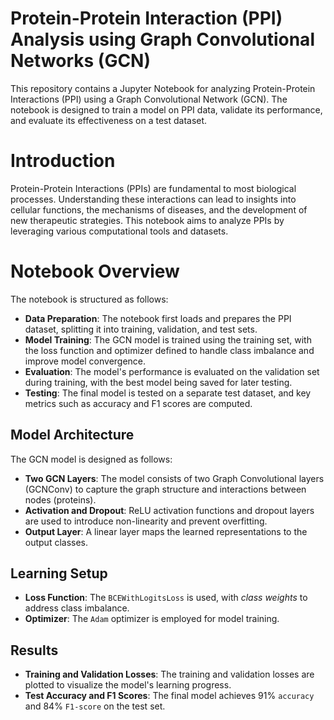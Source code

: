 # Protein-Protein Interaction (PPI) Analysis using Graph Convolutional Networks (GCN)
This repository contains a Jupyter Notebook for analyzing Protein-Protein Interactions (PPI) using a Graph Convolutional Network (GCN). The notebook is designed to train a model on PPI data, validate its performance, and evaluate its effectiveness on a test dataset.

# Introduction
Protein-Protein Interactions (PPIs) are fundamental to most biological processes. Understanding these interactions can lead to insights into cellular functions, the mechanisms of diseases, and the development of new therapeutic strategies. This notebook aims to analyze PPIs by leveraging various computational tools and datasets.

# Notebook Overview
The notebook is structured as follows:

- **Data Preparation**: The notebook first loads and prepares the PPI dataset, splitting it into training, validation, and test sets.
- **Model Training**: The GCN model is trained using the training set, with the loss function and optimizer defined to handle class imbalance and improve model convergence.
- **Evaluation**: The model's performance is evaluated on the validation set during training, with the best model being saved for later testing.
- **Testing**: The final model is tested on a separate test dataset, and key metrics such as accuracy and F1 scores are computed.

## Model Architecture
The GCN model is designed as follows:

- **Two GCN Layers**: The model consists of two Graph Convolutional layers (GCNConv) to capture the graph structure and interactions between nodes (proteins).
- **Activation and Dropout**: ReLU activation functions and dropout layers are used to introduce non-linearity and prevent overfitting.
- **Output Layer**: A linear layer maps the learned representations to the output classes.

## Learning Setup
- **Loss Function**: The `BCEWithLogitsLoss` is used, with *class weights* to address class imbalance.
- **Optimizer**: The `Adam` optimizer is employed for model training.

## Results
- **Training and Validation Losses**: The training and validation losses are plotted to visualize the model's learning progress.
- **Test Accuracy and F1 Scores**: The final model achieves 91% `accuracy` and 84% `F1-score` on the test set.
